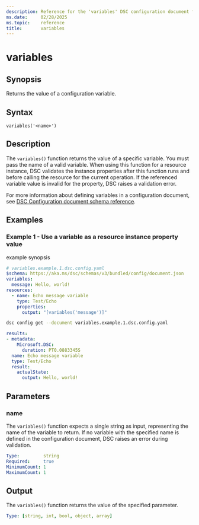 ```yaml
---
description: Reference for the 'variables' DSC configuration document function
ms.date:     02/28/2025
ms.topic:    reference
title:       variables
---
```


# variables

## Synopsis

Returns the value of a configuration variable.

## Syntax

```Syntax
variables('<name>')
```

## Description

The `variables()` function returns the value of a specific variable. You must pass the name of
a valid variable. When using this function for a resource instance, DSC validates the instance
properties after this function runs and before calling the resource for the current operation. If
the referenced variable value is invalid for the property, DSC raises a validation error.

For more information about defining variables in a configuration document, see
[DSC Configuration document schema reference][01].

## Examples

### Example 1 - Use a variable as a resource instance property value

example synopsis

```yaml
# variables.example.1.dsc.config.yaml
$schema: https://aka.ms/dsc/schemas/v3/bundled/config/document.json
variables:
  message: Hello, world!
resources:
  - name: Echo message variable
    type: Test/Echo
    properties:
      output: "[variables('message')]"
```

```bash
dsc config get --document variables.example.1.dsc.config.yaml
```

```yaml
results:
- metadata:
    Microsoft.DSC:
      duration: PT0.0883345S
  name: Echo message variable
  type: Test/Echo
  result:
    actualState:
      output: Hello, world!
```

## Parameters

### name

The `variables()` function expects a single string as input, representing the name of the
variable to return. If no variable with the specified name is defined in the configuration
document, DSC raises an error during validation.

```yaml
Type:         string
Required:     true
MinimumCount: 1
MaximumCount: 1
```

## Output

The `variables()` function returns the value of the specified parameter.

```yaml
Type: [string, int, bool, object, array]
```

<!-- Link reference definitions -->

[01]: ../document.md#variables
